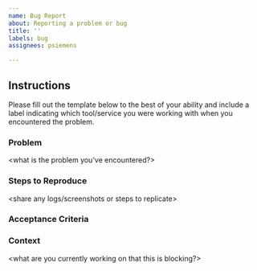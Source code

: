 ```yaml
---
name: Bug Report
about: Reporting a problem or bug
title: ''
labels: bug
assignees: psiemens

---
```


## Instructions 

Please fill out the template below to the best of your ability and include a label indicating which tool/service you were working with when you encountered the problem. 

### Problem

<what is the problem you've encountered?> 

### Steps to Reproduce 

<share any logs/screenshots or steps to replicate>

### Acceptance Criteria

<if any>
  
### Context

<what are you currently working on that this is blocking?>
